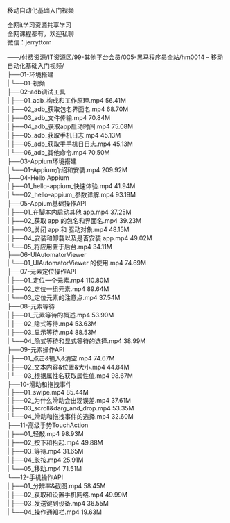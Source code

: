 移动自动化基础入门视频

全网it学习资源共享学习<br>全网课程都有，欢迎私聊<br>微信：jerryttom<br>

——/付费资源/IT资源区/99-其他平台会员/005-黑马程序员全站/hm0014 – 移动自动化基础入门视频/<br> ├──01-环境搭建<br> | └──01-视频<br> ├──02-adb调试工具<br> | ├──01_adb_构成和工作原理.mp4 56.41M<br> | ├──02_adb_获取包名界面名.mp4 68.70M<br> | ├──03_adb_文件传输.mp4 70.84M<br> | ├──04_adb_获取app启动时间.mp4 75.08M<br> | ├──05_adb_获取⼿机⽇志.mp4 45.13M<br> | ├──05_adb_获取⼿手机⽇日志.mp4 45.13M<br> | └──06_adb_其他命令.mp4 70.50M<br> ├──03-Appium环境搭建<br> | └──01-Appium介绍和安装.mp4 209.92M<br> ├──04-Hello Appium<br> | ├──01_hello-appium_快速体验.mp4 41.94M<br> | └──02_hello-appium_参数详解.mp4 93.19M<br> ├──05-Appium基础操作API<br> | ├──01_在脚本内启动其他 app.mp4 37.25M<br> | ├──02_获取 app 的包名和界面名.mp4 39.23M<br> | ├──03_关闭 app 和 驱动对象.mp4 48.15M<br> | ├──04_安装和卸载以及是否安装 app.mp4 49.02M<br> | └──05_将应用置于后台.mp4 34.11M<br> ├──06-UIAutomatorViewer<br> | └──01_UIAutomatorViewer 的使用.mp4 74.69M<br> ├──07-元素定位操作API<br> | ├──01_定位一个元素.mp4 110.80M<br> | ├──02_定位一组元素.mp4 89.64M<br> | └──03_定位元素的注意点.mp4 37.54M<br> ├──08-元素等待<br> | ├──01_元素等待的概述.mp4 53.90M<br> | ├──02_隐式等待.mp4 53.63M<br> | ├──03_显示等待.mp4 88.53M<br> | └──04_隐式等待和显式等待的选择.mp4 38.99M<br> ├──09-元素操作API<br> | ├──01_点击&amp;输入&amp;清空.mp4 74.67M<br> | ├──02_文本内容&amp;位置&amp;大小.mp4 44.84M<br> | └──03_根据属性名获取属性值.mp4 98.67M<br> ├──10-滑动和拖拽事件<br> | ├──01_swipe.mp4 85.44M<br> | ├──02_为什么滑动会出现误差.mp4 37.61M<br> | ├──03_scroll&amp;darg_and_drop.mp4 53.35M<br> | └──04_滑动和拖拽事件的选择.mp4 32.60M<br> ├──11-高级手势TouchAction<br> | ├──01_轻敲.mp4 98.93M<br> | ├──02_按下和抬起.mp4 49.88M<br> | ├──03_等待.mp4 31.65M<br> | ├──04_长按.mp4 25.91M<br> | └──05_移动.mp4 71.51M<br> └──12-手机操作API<br> | ├──01_分辨率&amp;截图.mp4 58.45M<br> | ├──02_获取和设置手机网络.mp4 49.99M<br> | ├──03_发送键到设备.mp4 36.55M<br> | └──04_操作通知栏.mp4 19.63M